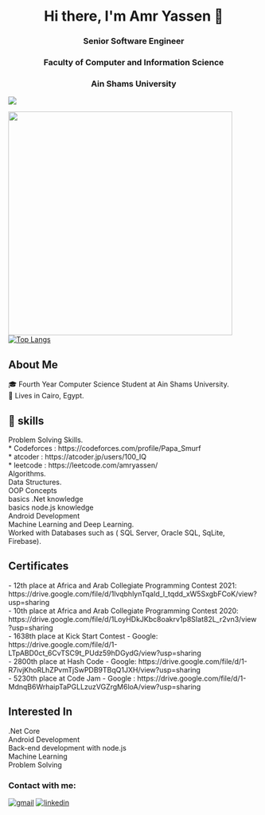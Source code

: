 <h1 align="center"> Hi there, I'm Amr Yassen 👋 </h1>

<h3 align="center">Senior Software Engineer</h3>
<h3 align="center">Faculty of Computer and Information Science</h3>
<h3 align="center">Ain Shams University</h3>

![](https://komarev.com/ghpvc/?username=amryassen)

<img src="https://github-readme-stats.vercel.app/api?username=amryassen&show_icons=true&title_color=FF2E63&icon_color=bb2acf&text_color=57D1C9&bg_color=151515" align="left" width="450"/>

[![Top Langs](https://github-readme-stats.vercel.app/api/top-langs/?username=amryassen&layout=compact&&title_color=FF2E63&text_color=57D1C9&bg_color=151515)](https://github.com/amryassen)


<h2 align = "left"> About Me</h2>

🎓 Fourth Year Computer Science Student at Ain Shams University.  
📌 Lives in Cairo, Egypt.   
<h2 align = "left"> 🧠 skills</h2>
 Problem Solving Skills.<br />
	* Codeforces : https://codeforces.com/profile/Papa_Smurf <br />
	* atcoder : https://atcoder.jp/users/100_IQ <br />
	* leetcode : https://leetcode.com/amryassen/ <br />
 Algorithms.<br />
 Data Structures.<br />
 OOP Concepts<br />
 basics .Net knowledge<br />
 basics node.js knowledge<br />
 Android Development<br />
 Machine Learning and Deep Learning.<br />
 Worked with Databases such as ( SQL Server, Oracle SQL, SqLite, Firebase).<br />
 <h2 align = "left"> Certificates</h2>
 - 12th place at Africa and Arab Collegiate Programming Contest 2021: https://drive.google.com/file/d/1lvqbhlynTqaId_l_tqdd_xW5SxgbFCoK/view?usp=sharing <br />
 - 10th place at Africa and Arab Collegiate Programming Contest 2020: https://drive.google.com/file/d/1LoyHDkJKbc8oakrv1p8SIat82L_r2vn3/view?usp=sharing <br />
 - 1638th place at Kick Start Contest - Google: https://drive.google.com/file/d/1-LTpABD0ct_6CvTSC9t_PUdz59hDGydG/view?usp=sharing <br />
 - 2800th place at Hash Code - Google: https://drive.google.com/file/d/1-R7ivjKhoRLhZPvmTjSwPDB9TBqQ1JXH/view?usp=sharing <br />
 - 5230th place at Code Jam - Google : https://drive.google.com/file/d/1-MdnqB6WrhaipTaPGLLzuzVGZrgM6loA/view?usp=sharing <br />
 <h2 align = "left"> Interested In</h2>
 .Net Core <br />
 Android Development <br />
 Back-end development with node.js<br/>
 Machine Learning <br/>
 Problem Solving <br />


### Contact with me:

[![gmail](https://user-images.githubusercontent.com/52586356/104854957-6ee95180-5912-11eb-975a-0c2670b33801.png)][1]
[![linkedin](https://user-images.githubusercontent.com/52586356/104855029-f8008880-5912-11eb-8ed3-1071d96d9060.png)][2]

[1]: mailto:amryassenfcis@gmail.com
[2]: https://www.linkedin.com/in/amr-yassen-780a791a2/
